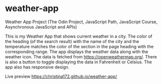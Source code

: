 # weather-app
Weather App Project (The Odin Project, JavaScript Path, JavaScript Course, Asynchronous JavaScript and APIs)

This is my Weather App that shows current weather in a city. The color of the heading (of the search result) with the name of the city and the temperature matches the color of the section in the page heading with the corresponding range.
The app displays the weather data along with the weather icon. The data is fetched from https://openweathermap.org/. There is also a button to toggle displaying the data in Fahrenheit or Celsius.
The app also has responsive design. 

Live preview https://christina172.github.io/weather-app/

